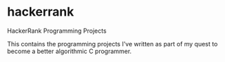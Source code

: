 # hackerrank
HackerRank Programming Projects

This contains the programming projects I've written as
part of my quest to become a better algorithmic C programmer. 
